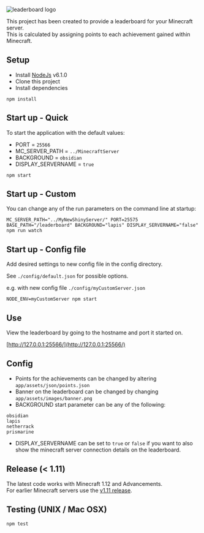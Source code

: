 ![leaderboard logo](https://github.com/nathancashmore/Leaderboard/blob/master/app/assets/images/leaderboard.png "Leaderboard Logo")

This project has been created to provide a leaderboard for your Minecraft server.  
This is calculated by assigning points to each achievement gained within Minecraft.

## Setup ##

* Install [NodeJs](https://nodejs.org/en/) v6.1.0
* Clone this project
* Install dependencies

```
npm install
```
## Start up - Quick ##
To start the application with the default values:
* PORT = ```25566```
* MC_SERVER_PATH = ```../MinecraftServer```
* BACKGROUND = ```obsidian```
* DISPLAY_SERVERNAME = ```true```
```
npm start
```

## Start up - Custom ##
You can change any of the run parameters on the command line at startup:
```
MC_SERVER_PATH="../MyNewShinyServer/" PORT=25575 BASE_PATH="/leaderboard" BACKGROUND="lapis" DISPLAY_SERVERNAME="false" npm run watch
```

## Start up - Config file ##
Add desired settings to new config file in the config directory.
  
See ```./config/default.json``` for possible options. 

e.g. with new config file ```./config/myCustomServer.json```

```
NODE_ENV=myCustomServer npm start

```

## Use ##
View the leaderboard by going to the hostname and port it started on.

[http://127.0.0.1:25566/](http://127.0.0.1:25566/)

## Config ##

* Points for the achievements can be changed by altering ```app/assets/json/points.json```
* Banner on the leaderboard can be changed by changing ```app/assets/images/banner.png```
* BACKGROUND start parameter can be any of the following:
```
obsidian
lapis
netherrack
prismarine
```
* DISPLAY_SERVERNAME can be set to ```true``` or ```false``` if you want to also show the 
minecraft server connection details on the leaderboard.
  
## Release (< 1.11) ##
The latest code works with Minecraft 1.12 and Advancements.  
For earlier Minecraft servers use the [v1.11 release](https://github.com/nathancashmore/Leaderboard/releases/tag/v1.11).

## Testing (UNIX / Mac OSX) ##

```
npm test
```
